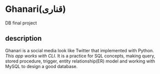# Ghanari(قناری)
DB final project
## description
Ghanari is a social media look like Twitter that implemented with Python.
*This app works with CLI.*
It is a practice for SQL concepts, making query, stored procedure, trigger, entity relationship(ER) model and working with MySQL to design a good database.
